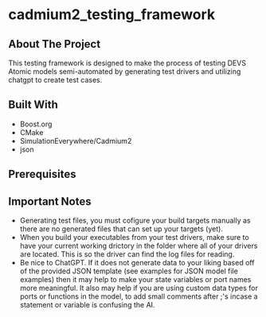 # cadmium2_testing_framework

## About The Project

This testing framework is designed to make the process of testing DEVS Atomic models semi-automated by generating test drivers and utilizing
chatgpt to create test cases.

## Built With

* Boost<span>.</span>org
* CMake
* SimulationEverywhere/Cadmium2
* json

## Prerequisites

## Important Notes

* Generating test files, you must cofigure your build targets manually as there are no generated files that can set up your targets (yet).
* When you build your executables from your test drivers, make sure to have your current working drictory in the folder where all of your drivers are located.
  This is so the driver can find the log files for reading.
* Be nice to ChatGPT. If it does not generate data to your liking based off of the provided JSON template (see examples for JSON model file examples) then
  it may help to make your state variables or port names more meaningful. It also may help if you are using custom data types for ports or functions in the model, to add small comments after ;'s incase a statement or variable is confusing the AI. 